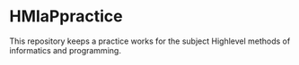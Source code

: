 # HMIaPpractice
This repository keeps a practice works for the subject Highlevel methods of informatics and programming.
